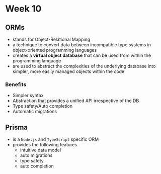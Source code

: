 # Week 10

## ORMs

-   stands for Object-Relational Mapping
-   a technique to convert data between incompatible type systems in object-oriented programming languages
-   creates a **virtual object database** that can be used from within the programming language
-   are used to abstract the complexities of the underlying database into simpler, more easily managed objects within the code

### Benefits

-   Simpler syntax
-   Abstraction that provides a unified API irrespective of the DB
-   Type safety/Auto completion
-   Automatic migrations

## Prisma

-   is a `Node.js` and `TypeScript` specific ORM
-   provides the following features
    -   intuitive data model
    -   auto migrations
    -   type safety
    -   auto completion
